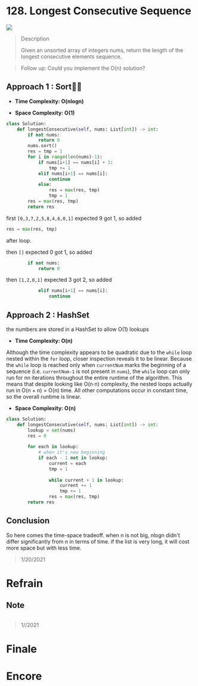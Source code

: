 # 128. Longest Consecutive Sequence

![](https://img.shields.io/badge/Difficulty-Medium-%23f0ad4e)

> Description
> 
> Given an unsorted array of integers nums, return the length of the longest consecutive elements sequence.

> Follow up: Could you implement the O(n) solution?

## Approach 1 : Sort:baby_bottle:🍼

- **Time Complexity: O(nlogn)**

- **Space Complexity: O(1)**

```python
class Solution:
    def longestConsecutive(self, nums: List[int]) -> int:
        if not nums:
            return 0
        nums.sort()
        res = tmp = 1
        for i in range(len(nums)-1):
            if nums[i+1] == nums[i] + 1:
                tmp += 1
            elif nums[i+1] == nums[i]:
                continue
            else:
                res = max(res, tmp)
                tmp = 1
        res = max(res, tmp)
        return res
```

first `[0,3,7,2,5,8,4,6,0,1]` expected 9 got 1, so added
```python
res = max(res, tmp)
```
after loop.

then `[]` expected 0 got 1, so added
```python
        if not nums:
            return 0
```


then `[1,2,0,1]` expected 3 got 2, so added
```python
            elif nums[i+1] == nums[i]:
                continue
```

## Approach 2 : HashSet

the numbers are stored in a HashSet to allow O(1) lookups

- **Time Complexity: O(n)**

Although the time complexity appears to be quadratic due to the `while` loop nested within the `for` loop, closer inspection reveals it to be linear. Because the `while` loop is reached only when `currentNum` marks the beginning of a sequence (i.e. `currentNum-1` is not present in `nums`), the `while` loop can only run for nn iterations throughout the entire runtime of the algorithm. This means that despite looking like O(n⋅n) complexity, the nested loops actually run in O(n + n) = O(n) time. All other computations occur in constant time, so the overall runtime is linear.

- **Space Complexity: O(n)**

```python
class Solution:
    def longestConsecutive(self, nums: List[int]) -> int:
        lookup = set(nums)
        res = 0
        
        for each in lookup:
            # when it's new beginning
            if each - 1 not in lookup:
                current = each
                tmp = 1
                
                while current + 1 in lookup:
                    current += 1
                    tmp += 1
                res = max(res, tmp)
        return res
```

## Conclusion

So here comes the time-space tradeoff. when n is not big, nlogn didn't differ significantly from n in terms of time. if the list is very long, it will cost more space but with less time.


> 1/20/2021

# Refrain

## Note

```python

```

> 1//2021

# Finale

# Encore